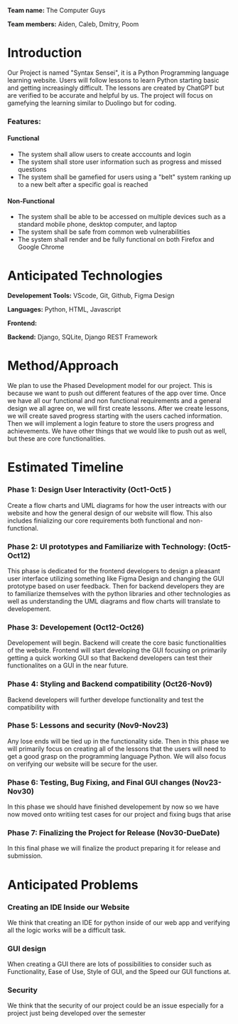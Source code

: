 **Team name:** The Computer Guys

**Team members:** Aiden, Caleb, Dmitry, Poom


# Introduction

Our Project is named "Syntax Sensei", it is a Python Programming language learning website. Users will follow lessons to learn Python starting basic and getting increasingly difficult. The lessons are created by ChatGPT but are verified to be accurate and helpful by us. The project will focus on gamefying the learning similar to Duolingo but for coding.

### **Features:**
#### Functional
* The system shall allow users to create acccounts and login
* The system shall store user information such as progress and missed questions
* The system shall be gamefied for users using a "belt" system ranking up to a new belt after a specific goal is reached
#### Non-Functional
* The system shall be able to be accessed on multiple devices such as a standard mobile phone, desktop computer, and laptop
* The system shall be safe from common web vulnerabilities
* The system shall render and be fully functional on both Firefox and Google Chrome
 
# Anticipated Technologies

**Developement Tools:** VScode, Git, Github, Figma Design

**Languages:** Python, HTML, Javascript

**Frontend:** 

**Backend:** Django, SQLite, Django REST Framework

# Method/Approach

We plan to use the Phased Development model for our project. This is because we want to push out different features of the app over time. Once we have all our functional and non functional requirements and a general design we all agree on, we will first create lessons. After we create lessons, we will create saved progress starting with the users cached information. Then we will implement a login feature to store the users progress and achievements. We have other things that we would like to push out as well, but these are core functionalities.

# Estimated Timeline

### Phase 1: Design User Interactivity (Oct1-Oct5 )
Create a flow charts and UML diagrams for how the user intreacts with our website and how the general design of our website will flow. This also includes finializing our core requirements both functional and non-functional.
### Phase 2: UI prototypes and Familiarize with Technology: (Oct5-Oct12)
This phase is dedicated for the frontend developers to design a pleasant user interface utilizing something like Figma Design and changing the GUI prototype based on user feedback. Then for backend developers they are to familiarize themselves with the python libraries and other technologies as well as understanding the UML diagrams and flow charts will translate to developement.
### Phase 3: Developement (Oct12-Oct26)
Developement will begin. Backend will create the core basic functionalities of the website. Frontend will start developing the GUI focusing on primarily getting a quick working GUI so that Backend developers can test their functionalites on a GUI in the near future.
### Phase 4: Styling and Backend compatibility (Oct26-Nov9)
Backend developers will further develope functionality and test the compatibility with
### Phase 5: Lessons and security (Nov9-Nov23)
Any lose ends will be tied up in the functionality side. Then in this phase we will primarily focus on creating all of the lessons that the users will need to get a good grasp on the programming language Python. We will also focus on verifying our website will be secure for the user.
### Phase 6: Testing, Bug Fixing, and Final GUI changes (Nov23-Nov30)
In this phase we should have finished developement by now so we have now moved onto writiing test cases for our project and fixing bugs that arise
### Phase 7: Finalizing the Project for Release (Nov30-DueDate)
In this final phase we will finalize the product preparing it for release and submission.

# Anticipated Problems

### Creating an IDE Inside our Website
We think that creating an IDE for python inside of our web app and verifying all the logic works will be a difficult task.

### GUI design
When creating a GUI there are lots of possibilities to consider such as Functionality, Ease of Use, Style of GUI, and the Speed our GUI functions at.

### Security 
We think that the security of our project could be an issue especially for a project just being developed over the semester

